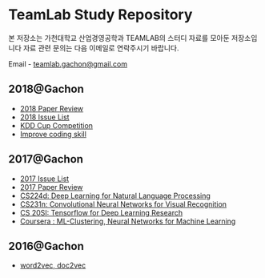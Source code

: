 # TeamLab Study Repository

본 저장소는 가천대학교 산업경영공학과 TEAMLAB의 스터디 자료를 모아둔 저장소입니다
자료 관련 문의는 다음 이메일로 연락주시기 바랍니다.

Email - teamlab.gachon@gmail.com

## 2018@Gachon
- [2018 Paper Review](./2018/paper)
- [2018 Issue List](./2018/Issue)
- [KDD Cup Competition](./2018/KDD_Cup)
- [Improve coding skill](./2018/CodingInterview)


## 2017@Gachon
- [2017 Issue List](./2017/Issue)
- [2017 Paper Review](./2017/paper)
- [CS224d: Deep Learning for Natural Language Processing](./2017/CS224d)
- [CS231n: Convolutional Neural Networks for Visual  Recognition](./2017/CS231n)
- [CS 20SI: Tensorflow for Deep Learning Research](2017/CS_20SI)
- [Coursera : ML-Clustering, Neural Networks for Machine Learning](./2017/coursera)


## 2016@Gachon
- [word2vec, doc2vec](./2016)
